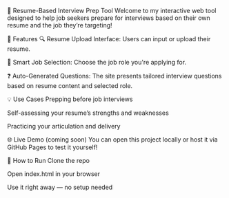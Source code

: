 🧠 Resume-Based Interview Prep Tool
Welcome to my interactive web tool designed to help job seekers prepare for interviews based on their own resume and the job they’re targeting!

🚀 Features
🔍 Resume Upload Interface: Users can input or upload their resume.

🎯 Smart Job Selection: Choose the job role you're applying for.

❓ Auto-Generated Questions: The site presents tailored interview questions based on resume content and selected role.

💡 Use Cases
Prepping before job interviews

Self-assessing your resume’s strengths and weaknesses

Practicing your articulation and delivery

🌐 Live Demo (coming soon)
You can open this project locally or host it via GitHub Pages to test it yourself!

📁 How to Run
Clone the repo

Open index.html in your browser

Use it right away — no setup needed

